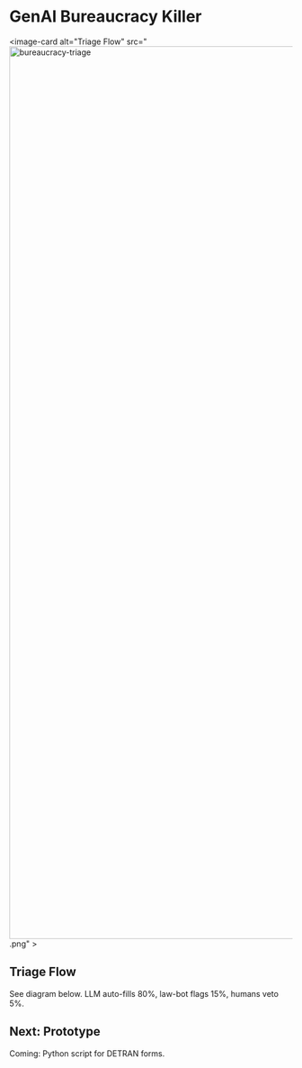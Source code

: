 # GenAI Bureaucracy Killer

<image-card alt="Triage Flow" src="<img width="2613" height="1586" alt="bureaucracy-triage" src="https://github.com/user-attachments/assets/eaae975a-ed85-48bf-883b-ddecdc5a3010" />
.png" ></image-card>

## Triage Flow
See diagram below. LLM auto-fills 80%, law-bot flags 15%, humans veto 5%.

## Next: Prototype
Coming: Python script for DETRAN forms.

